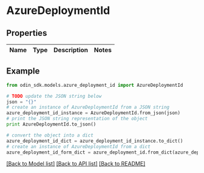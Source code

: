# AzureDeploymentId


## Properties

Name | Type | Description | Notes
------------ | ------------- | ------------- | -------------

## Example

```python
from odin_sdk.models.azure_deployment_id import AzureDeploymentId

# TODO update the JSON string below
json = "{}"
# create an instance of AzureDeploymentId from a JSON string
azure_deployment_id_instance = AzureDeploymentId.from_json(json)
# print the JSON string representation of the object
print AzureDeploymentId.to_json()

# convert the object into a dict
azure_deployment_id_dict = azure_deployment_id_instance.to_dict()
# create an instance of AzureDeploymentId from a dict
azure_deployment_id_form_dict = azure_deployment_id.from_dict(azure_deployment_id_dict)
```
[[Back to Model list]](../README.md#documentation-for-models) [[Back to API list]](../README.md#documentation-for-api-endpoints) [[Back to README]](../README.md)


